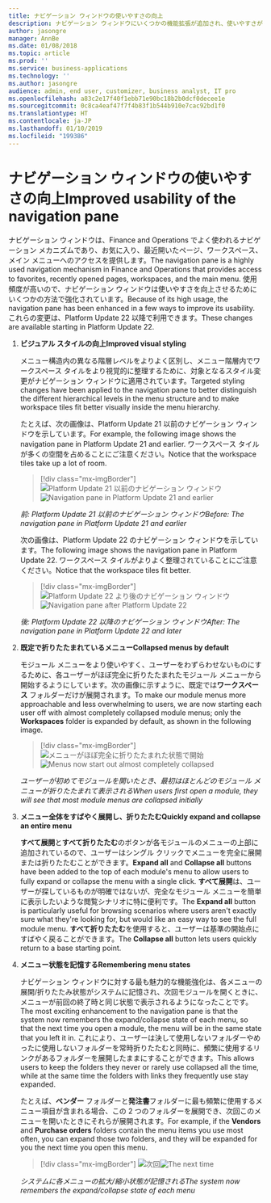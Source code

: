```yaml
---
title: ナビゲーション ウィンドウの使いやすさの向上
description: ナビゲーション ウィンドウにいくつかの機能拡張が追加され、使いやすさが向上しました。
author: jasongre
manager: AnnBe
ms.date: 01/08/2018
ms.topic: article
ms.prod: ''
ms.service: business-applications
ms.technology: ''
ms.author: jasongre
audience: admin, end user, customizer, business analyst, IT pro
ms.openlocfilehash: a83c2e17f40f1ebb71e90bc18b2b0dcf0decee1e
ms.sourcegitcommit: 0c8ca4eaf47f7f4b83f1b544b910e7cac92bd1f0
ms.translationtype: HT
ms.contentlocale: ja-JP
ms.lasthandoff: 01/10/2019
ms.locfileid: "199386"
---
```

# <a name="improved-usability-of-the-navigation-pane"></a><span data-ttu-id="21b81-103">ナビゲーション ウィンドウの使いやすさの向上</span><span class="sxs-lookup"><span data-stu-id="21b81-103">Improved usability of the navigation pane</span></span>

<span data-ttu-id="21b81-104">ナビゲーション ウィンドウは、Finance and Operations でよく使われるナビゲーション メカニズムであり、お気に入り、最近開いたページ、ワークスペース、メイン メニューへのアクセスを提供します。</span><span class="sxs-lookup"><span data-stu-id="21b81-104">The navigation pane is a highly used navigation mechanism in Finance and Operations that provides access to favorites, recently opened pages, workspaces, and the main menu.</span></span> <span data-ttu-id="21b81-105">使用頻度が高いので、ナビゲーション ウィンドウは使いやすさを向上させるためにいくつかの方法で強化されています。</span><span class="sxs-lookup"><span data-stu-id="21b81-105">Because of its high usage, the navigation pane has been enhanced in a few ways to improve its usability.</span></span> <span data-ttu-id="21b81-106">これらの変更は、Platform Update 22 以降で利用できます。</span><span class="sxs-lookup"><span data-stu-id="21b81-106">These changes are available starting in Platform Update 22.</span></span> 

1. <span data-ttu-id="21b81-107">**ビジュアル スタイルの向上**</span><span class="sxs-lookup"><span data-stu-id="21b81-107">**Improved visual styling**</span></span>

    <span data-ttu-id="21b81-108">メニュー構造内の異なる階層レベルをよりよく区別し、メニュー階層内でワークスペース タイルをより視覚的に整理するために、対象となるスタイル変更がナビゲーション ウィンドウに適用されています。</span><span class="sxs-lookup"><span data-stu-id="21b81-108">Targeted styling changes have been applied to the navigation pane to better distinguish the different hierarchical levels in the menu structure and to make workspace tiles fit better visually inside the menu hierarchy.</span></span> 
    
    <span data-ttu-id="21b81-109">たとえば、次の画像は、Platform Update 21 以前のナビゲーション ウィンドウを示しています。</span><span class="sxs-lookup"><span data-stu-id="21b81-109">For example, the following image shows the navigation pane in Platform Update 21 and earlier.</span></span> <span data-ttu-id="21b81-110">ワークスペース タイルが多くの空間を占めることにご注意ください。</span><span class="sxs-lookup"><span data-stu-id="21b81-110">Notice that the workspace tiles take up a lot of room.</span></span>

    > [!div class="mx-imgBorder"]
    > <span data-ttu-id="21b81-111">![Platform Update 21 以前のナビゲーション ウィンドウ](media/oldNavPane.png "Platform Update 21 以前のナビゲーション ウィンドウ")</span><span class="sxs-lookup"><span data-stu-id="21b81-111">![Navigation pane in Platform Update 21 and earlier](media/oldNavPane.png "Navigation pane in Platform Update 21 and earlier")</span></span>

    <span data-ttu-id="21b81-112">*前: Platform Update 21 以前のナビゲーション ウィンドウ*</span><span class="sxs-lookup"><span data-stu-id="21b81-112">*Before: The navigation pane in Platform Update 21 and earlier*</span></span>
    
    <span data-ttu-id="21b81-113">次の画像は、Platform Update 22 のナビゲーション ウィンドウを示しています。</span><span class="sxs-lookup"><span data-stu-id="21b81-113">The following image shows the navigation pane in Platform Update 22.</span></span> <span data-ttu-id="21b81-114">ワークスペース タイルがよりよく整理されていることにご注意ください。</span><span class="sxs-lookup"><span data-stu-id="21b81-114">Notice that the workspace tiles fit better.</span></span>

    > [!div class="mx-imgBorder"]
    > <span data-ttu-id="21b81-115">![Platform Update 22 より後のナビゲーション ウィンドウ](media/newNavPane.png  "Platform Update 22 より後のナビゲーション ウィンドウ")</span><span class="sxs-lookup"><span data-stu-id="21b81-115">![Navigation pane after Platform Update 22](media/newNavPane.png  "Navigation pane after Platform Update 22")</span></span>

    <span data-ttu-id="21b81-116">*後: Platform Update 22 以降のナビゲーション ウィンドウ*</span><span class="sxs-lookup"><span data-stu-id="21b81-116">*After: The navigation pane in Platform Update 22 and later*</span></span>

2.  <span data-ttu-id="21b81-117">**既定で折りたたまれているメニュー**</span><span class="sxs-lookup"><span data-stu-id="21b81-117">**Collapsed menus by default**</span></span>

    <span data-ttu-id="21b81-118">モジュール メニューをより使いやすく、ユーザーをわずらわせないものにするために、各ユーザーがほぼ完全に折りたたまれたモジュール メニューから開始するようにしています。次の画像に示すように、既定では**ワークスペース** フォルダーだけが展開されます。</span><span class="sxs-lookup"><span data-stu-id="21b81-118">To make our module menus more approachable and less overwhelming to users, we are now starting each user off with almost completely collapsed module menus; only the **Workspaces** folder is expanded by default, as shown in the following image.</span></span>

    > [!div class="mx-imgBorder"]
    > <span data-ttu-id="21b81-119">![メニューがほぼ完全に折りたたまれた状態で開始](media/collapsedNavPane.png  "メニューがほぼ完全に折りたたまれた状態で開始")</span><span class="sxs-lookup"><span data-stu-id="21b81-119">![Menus now start out almost completely collapsed](media/collapsedNavPane.png  "Menus now start out almost completely collapsed")</span></span>

    <span data-ttu-id="21b81-120">*ユーザーが初めてモジュールを開いたとき、最初はほとんどのモジュール メニューが折りたたまれて表示される*</span><span class="sxs-lookup"><span data-stu-id="21b81-120">*When users first open a module, they will see that most module menus are collapsed initially*</span></span>

3.  <span data-ttu-id="21b81-121">**メニュー全体をすばやく展開し、折りたたむ**</span><span class="sxs-lookup"><span data-stu-id="21b81-121">**Quickly expand and collapse an entire menu**</span></span>

    <span data-ttu-id="21b81-122">**すべて展開**と**すべて折りたたむ**のボタンが各モジュールのメニューの上部に追加されているので、ユーザーはシングル クリックでメニューを完全に展開または折りたたむことができます。</span><span class="sxs-lookup"><span data-stu-id="21b81-122">**Expand all** and **Collapse all** buttons have been added to the top of each module's menu to allow users to fully expand or collapse the menu with a single click.</span></span> <span data-ttu-id="21b81-123">**すべて展開**は、ユーザーが探しているものが明確ではないが、完全なモジュール メニューを簡単に表示したいような閲覧シナリオに特に便利です。</span><span class="sxs-lookup"><span data-stu-id="21b81-123">The **Expand all** button is particularly useful for browsing scenarios where users aren't exactly sure what they're looking for, but would like an easy way to see the full module menu.</span></span> <span data-ttu-id="21b81-124">**すべて折りたたむ**を使用すると、ユーザーは基準の開始点にすばやく戻ることができます。</span><span class="sxs-lookup"><span data-stu-id="21b81-124">The **Collapse all** button lets users quickly return to a base starting point.</span></span>  

4.  <span data-ttu-id="21b81-125">**メニュー状態を記憶する**</span><span class="sxs-lookup"><span data-stu-id="21b81-125">**Remembering menu states**</span></span> 

    <span data-ttu-id="21b81-126">ナビゲーション ウィンドウに対する最も魅力的な機能強化は、各メニューの展開/折りたたみ状態がシステムに記憶され、次回モジュールを開くときに、メニューが前回の終了時と同じ状態で表示されるようになったことです。</span><span class="sxs-lookup"><span data-stu-id="21b81-126">The most exciting enhancement to the navigation pane is that the system now remembers the expand/collapse state of each menu, so that the next time you open a module, the menu will be in the same state that you left it in.</span></span> <span data-ttu-id="21b81-127">これにより、ユーザーは決して使用しないフォルダーやめったに使用しないフォルダーを常時折りたたむと同時に、頻繁に使用するリンクがあるフォルダーを展開したままにすることができます。</span><span class="sxs-lookup"><span data-stu-id="21b81-127">This allows users to keep the folders they never or rarely use collapsed all the time, while at the same time the folders with links they frequently use stay expanded.</span></span>
    
    <span data-ttu-id="21b81-128">たとえば、**ベンダー** フォルダーと**発注書**フォルダーに最も頻繁に使用するメニュー項目が含まれる場合、この 2 つのフォルダーを展開でき、次回このメニューを開いたときにそれらが展開されます。</span><span class="sxs-lookup"><span data-stu-id="21b81-128">For example, if the **Vendors** and **Purchase orders** folders contain the menu items you use most often, you can expand those two folders, and they will be expanded for you the next time you open this menu.</span></span>

    > [!div class="mx-imgBorder"]
    > <span data-ttu-id="21b81-129">![次回](media/partialNavPane.png  "次回")</span><span class="sxs-lookup"><span data-stu-id="21b81-129">![The next time](media/partialNavPane.png  "The next time")</span></span>

    <span data-ttu-id="21b81-130">*システムに各メニューの拡大/縮小状態が記憶される*</span><span class="sxs-lookup"><span data-stu-id="21b81-130">*The system now remembers the expand/collapse state of each menu*</span></span>

